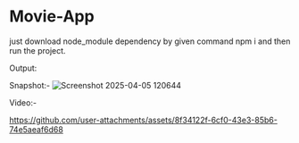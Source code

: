 # Movie-App
just download node_module dependency by given command npm i and then run the project.

Output:

Snapshot:-
![Screenshot 2025-04-05 120644](https://github.com/user-attachments/assets/dccd51c4-cae8-4333-9063-e4d8473aa921)


Video:-



https://github.com/user-attachments/assets/8f34122f-6cf0-43e3-85b6-74e5aeaf6d68

